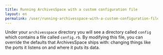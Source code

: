 ```yaml
---
title: Running ArchivesSpace with a custom configuration file 
layout: en
permalink: /user/running-archivesspace-with-a-custom-configuration-file/ 
---
```


Under your `archivesspace` directory you will see a directory called
`config` which contains a file called `config.rb`.  By modifying this
file, you can override the defaults that ArchivesSpace ships with:
changing things like the ports it listens on and where it puts its data.


